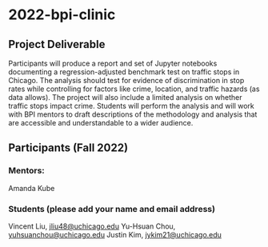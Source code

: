 # 2022-bpi-clinic

## Project Deliverable

Participants will produce a report and set of Jupyter notebooks documenting a regression-adjusted benchmark test on traffic stops in Chicago. The analysis should test for evidence of discrimination in stop rates while controlling for factors like crime, location, and traffic hazards (as data allows). The project will also include a limited analysis on whether traffic stops impact crime. Students will perform the analysis and will work with BPI mentors to draft descriptions of the methodology and analysis that are accessible and understandable to a wider audience.

## Participants (Fall 2022)

### Mentors:
Amanda Kube

### Students (please add your name and email address)

Vincent Liu, jliu48@uchicago.edu
Yu-Hsuan Chou, yuhsuanchou@uchicago.edu
Justin Kim, jykim21@uchicago.edu
